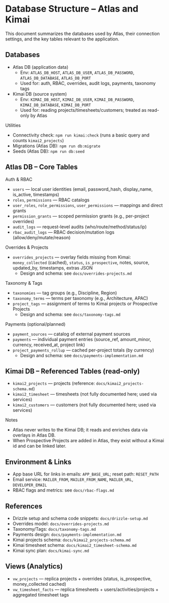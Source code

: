 # Database Structure – Atlas and Kimai

This document summarizes the databases used by Atlas, their connection settings, and the key tables relevant to the application.

## Databases

- Atlas DB (application data)
  - Env: `ATLAS_DB_HOST`, `ATLAS_DB_USER`, `ATLAS_DB_PASSWORD`, `ATLAS_DB_DATABASE`, `ATLAS_DB_PORT`
  - Used for: auth, RBAC, overrides, audit logs, payments, taxonomy tags
- Kimai DB (source system)
  - Env: `KIMAI_DB_HOST`, `KIMAI_DB_USER`, `KIMAI_DB_PASSWORD`, `KIMAI_DB_DATABASE`, `KIMAI_DB_PORT`
  - Used for: reading projects/timesheets/customers; treated as read-only by Atlas

Utilities
- Connectivity check: `npm run kimai:check` (runs a basic query and counts `kimai2_projects`)
- Migrations (Atlas DB): `npm run db:migrate`
- Seeds (Atlas DB): `npm run db:seed`

## Atlas DB – Core Tables

Auth & RBAC
- `users` — local user identities (email, password_hash, display_name, is_active, timestamps)
- `roles`, `permissions` — RBAC catalogs
- `user_roles`, `role_permissions`, `user_permissions` — mappings and direct grants
- `permission_grants` — scoped permission grants (e.g., per-project overrides)
- `audit_logs` — request-level audits (who/route/method/status/ip)
- `rbac_audit_logs` — RBAC decision/mutation logs (allow/deny/mutate/reason)

Overrides & Projects
- `overrides_projects` — overlay fields missing from Kimai: `money_collected` (cached), `status`, `is_prospective`, notes, source, updated_by, timestamps, extras JSON
  - Design and schema: see `docs/overrides-projects.md`

Taxonomy & Tags
- `taxonomies` — tag groups (e.g., Discipline, Region)
- `taxonomy_terms` — terms per taxonomy (e.g., Architecture, APAC)
- `project_tags` — assignment of terms to Kimai projects or Prospective Projects
  - Design and schema: see `docs/taxonomy-tags.md`

Payments (optional/planned)
- `payment_sources` — catalog of external payment sources
- `payments` — individual payment entries (source_ref, amount_minor, currency, received_at, project link)
- `project_payments_rollup` — cached per-project totals (by currency)
  - Design and schema: see `docs/payments-implementation.md`

## Kimai DB – Referenced Tables (read-only)

- `kimai2_projects` — projects (reference: `docs/kimai2_projects-schema.md`)
- `kimai2_timesheet` — timesheets (not fully documented here; used via services)
- `kimai2_customers` — customers (not fully documented here; used via services)

Notes
- Atlas never writes to the Kimai DB; it reads and enriches data via overlays in Atlas DB.
- When Prospective Projects are added in Atlas, they exist without a Kimai id and can be linked later.

## Environment & Links

- App base URL for links in emails: `APP_BASE_URL`; reset path: `RESET_PATH`
- Email service: `MAILER_FROM`, `MAILER_FROM_NAME`, `MAILER_URL`, `DEVELOPER_EMAIL`
- RBAC flags and metrics: see `docs/rbac-flags.md`

## References
- Drizzle setup and schema code snippets: `docs/drizzle-setup.md`
- Overrides model: `docs/overrides-projects.md`
- Taxonomy/Tags: `docs/taxonomy-tags.md`
- Payments design: `docs/payments-implementation.md`
- Kimai projects schema: `docs/kimai2_projects-schema.md`
 - Kimai timesheet schema: `docs/kimai2_timesheet-schema.md`
 - Kimai sync plan: `docs/kimai-sync.md`

## Views (Analytics)
- `vw_projects` — replica projects + overrides (status, is_prospective, money_collected cached)
- `vw_timesheet_facts` — replica timesheets + users/activities/projects + aggregated timesheet tags
